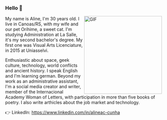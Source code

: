 ### Hello 👋

<img align="right" alt="GIF" src="https://user-images.githubusercontent.com/88294807/159495758-da94f1d9-f16e-4f26-ad7d-997744a31f8e.png" width="250px" />

My name is Aline, I'm 30 years old. I live in Canoas/RS, with my wife and our pet Orihime, a sweet cat. I'm studying Administration at La Salle, it's my second bachelor's degree. My first one was Visual Arts Licenciature, in 2015 at Uniasselvi. 

Enthusiastic about space, geek culture, technology, world conflicts and ancient history. I speak English and I'm learning german. Beyond my work as an administrative assistant, I'm a social media creator and writer, member of the Internacional Academy Woman of Letters, with participation in more than five books of poetry. I also write arthicles about the job market and technology.

👉 LinkedIn: https://www.linkedin.com/in/alineac-cunha
<!--
**AlineReliquia/AlineReliquia** is a ✨ _special_ ✨ repository because its `README.md` (this file) appears on your GitHub profile.

Here are some ideas to get you started:

- 🔭 I’m currently working on ...
- 🌱 I’m currently learning ...
- 👯 I’m looking to collaborate on ...
- 🤔 I’m looking for help with ...
- 💬 Ask me about ...
- 📫 How to reach me: ...
- 😄 Pronouns: ...
- ⚡ Fun fact: ...
-->
